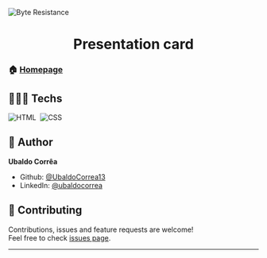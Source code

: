 

![Byte Resistance](https://user-images.githubusercontent.com/92760416/158540497-f76e6ed7-9a9b-48b4-86a3-3c279c198c3d.gif)

<h1 align="center"> Presentation card</h1>

### 🏠 [Homepage](https://github.com/UbaldoCorrea13/Presentation-card#readme)

## 👨🏾‍💻 Techs
![HTML](https://img.shields.io/badge/-HTML-05122A?style=flat&logo=HTML5)&nbsp;
![CSS](https://img.shields.io/badge/-CSS-05122A?style=flat&logo=CSS3&logoColor=1572B6)&nbsp;

## 👤 Author

**Ubaldo Corrêa**

* Github: [@UbaldoCorrea13](https://github.com/UbaldoCorrea13)
* LinkedIn: [@ubaldocorrea](https://linkedin.com/in/ubaldocorrea)

## 🤝 Contributing

Contributions, issues and feature requests are welcome!<br />Feel free to check [issues page](https://github.com/UbaldoCorrea13/Presentation-card/issues).


***
